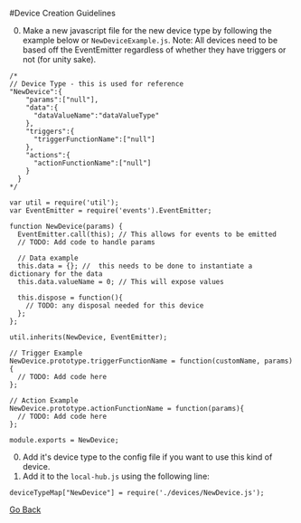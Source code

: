 #Device Creation Guidelines

0. Make a new javascript file for the new device type by following the example below or `NewDeviceExample.js`.
  Note: All devices need to be based off the EventEmitter regardless of whether they have triggers or not (for unity sake).

  ```
  /* 
  // Device Type - this is used for reference
  "NewDevice":{ 
      "params":["null"],
      "data":{
        "dataValueName":"dataValueType"
      },
      "triggers":{
        "triggerFunctionName":["null"]
      },
      "actions":{
        "actionFunctionName":["null"]
      }
    }
  */

  var util = require('util');
  var EventEmitter = require('events').EventEmitter;

  function NewDevice(params) {
    EventEmitter.call(this); // This allows for events to be emitted
    // TODO: Add code to handle params

    // Data example
    this.data = {}; //  this needs to be done to instantiate a dictionary for the data
    this.data.valueName = 0; // This will expose values

    this.dispose = function(){
      // TODO: any disposal needed for this device
    };
  };

  util.inherits(NewDevice, EventEmitter);

  // Trigger Example
  NewDevice.prototype.triggerFunctionName = function(customName, params){
    // TODO: Add code here
  };

  // Action Example
  NewDevice.prototype.actionFunctionName = function(params){
    // TODO: Add code here
  };

  module.exports = NewDevice;
  ```
0. Add it's device type to the config file if you want to use this kind of device.
0. Add it to the `local-hub.js` using the following line:

  ```
  deviceTypeMap["NewDevice"] = require('./devices/NewDevice.js');
  ```

[Go Back](README.md)